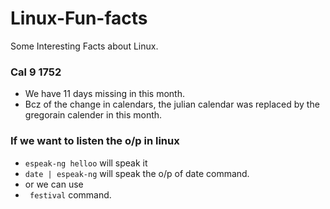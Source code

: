 # Linux-Fun-facts
Some Interesting Facts about Linux.

### Cal 9 1752
- We have 11 days missing in this month.
- Bcz of the change in calendars, the julian calendar was replaced by the gregorain calender in this month.
### If we want to listen the o/p in linux
- `espeak-ng helloo`  will speak it
- `date | espeak-ng` will speak the o/p of date command.
- or we can use
- ` festival` command.
